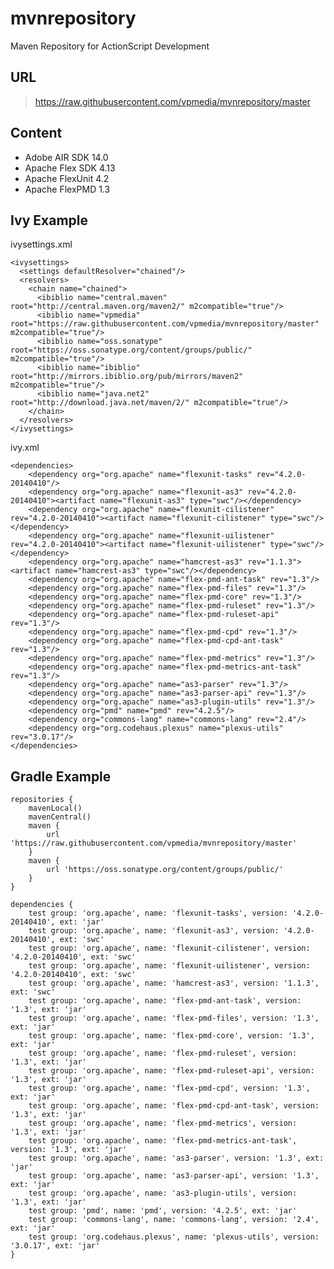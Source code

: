 mvnrepository
=============

Maven Repository for ActionScript Development

URL
---

> https://raw.githubusercontent.com/vpmedia/mvnrepository/master

Content
-------

* Adobe AIR SDK 14.0
* Apache Flex SDK 4.13
* Apache FlexUnit 4.2
* Apache FlexPMD 1.3

Ivy Example
-----------

ivysettings.xml

    <ivysettings>
      <settings defaultResolver="chained"/>
      <resolvers>
        <chain name="chained">
          <ibiblio name="central.maven" root="http://central.maven.org/maven2/" m2compatible="true"/>
          <ibiblio name="vpmedia" root="https://raw.githubusercontent.com/vpmedia/mvnrepository/master" m2compatible="true"/>
          <ibiblio name="oss.sonatype" root="https://oss.sonatype.org/content/groups/public/" m2compatible="true"/>
          <ibiblio name="ibiblio" root="http://mirrors.ibiblio.org/pub/mirrors/maven2" m2compatible="true"/>
          <ibiblio name="java.net2" root="http://download.java.net/maven/2/" m2compatible="true"/>
        </chain>
      </resolvers>
    </ivysettings>

ivy.xml

    <dependencies>
        <dependency org="org.apache" name="flexunit-tasks" rev="4.2.0-20140410"/>
        <dependency org="org.apache" name="flexunit-as3" rev="4.2.0-20140410"><artifact name="flexunit-as3" type="swc"/></dependency>
        <dependency org="org.apache" name="flexunit-cilistener" rev="4.2.0-20140410"><artifact name="flexunit-cilistener" type="swc"/></dependency>
        <dependency org="org.apache" name="flexunit-uilistener" rev="4.2.0-20140410"><artifact name="flexunit-uilistener" type="swc"/></dependency>
        <dependency org="org.apache" name="hamcrest-as3" rev="1.1.3"><artifact name="hamcrest-as3" type="swc"/></dependency>
        <dependency org="org.apache" name="flex-pmd-ant-task" rev="1.3"/>
        <dependency org="org.apache" name="flex-pmd-files" rev="1.3"/>
        <dependency org="org.apache" name="flex-pmd-core" rev="1.3"/>
        <dependency org="org.apache" name="flex-pmd-ruleset" rev="1.3"/>
        <dependency org="org.apache" name="flex-pmd-ruleset-api" rev="1.3"/>
        <dependency org="org.apache" name="flex-pmd-cpd" rev="1.3"/>
        <dependency org="org.apache" name="flex-pmd-cpd-ant-task" rev="1.3"/>
        <dependency org="org.apache" name="flex-pmd-metrics" rev="1.3"/>
        <dependency org="org.apache" name="flex-pmd-metrics-ant-task" rev="1.3"/>
        <dependency org="org.apache" name="as3-parser" rev="1.3"/>
        <dependency org="org.apache" name="as3-parser-api" rev="1.3"/>
        <dependency org="org.apache" name="as3-plugin-utils" rev="1.3"/>
        <dependency org="pmd" name="pmd" rev="4.2.5"/>
        <dependency org="commons-lang" name="commons-lang" rev="2.4"/>
        <dependency org="org.codehaus.plexus" name="plexus-utils" rev="3.0.17"/>
    </dependencies>

Gradle Example
---------------

    repositories {
        mavenLocal()
        mavenCentral()
        maven {
            url 'https://raw.githubusercontent.com/vpmedia/mvnrepository/master'
        }
        maven {
            url 'https://oss.sonatype.org/content/groups/public/'
        }
    }

    dependencies {
        test group: 'org.apache', name: 'flexunit-tasks', version: '4.2.0-20140410', ext: 'jar'
        test group: 'org.apache', name: 'flexunit-as3', version: '4.2.0-20140410', ext: 'swc'
        test group: 'org.apache', name: 'flexunit-cilistener', version: '4.2.0-20140410', ext: 'swc'
        test group: 'org.apache', name: 'flexunit-uilistener', version: '4.2.0-20140410', ext: 'swc'
        test group: 'org.apache', name: 'hamcrest-as3', version: '1.1.3', ext: 'swc'
        test group: 'org.apache', name: 'flex-pmd-ant-task', version: '1.3', ext: 'jar'
        test group: 'org.apache', name: 'flex-pmd-files', version: '1.3', ext: 'jar'
        test group: 'org.apache', name: 'flex-pmd-core', version: '1.3', ext: 'jar'
        test group: 'org.apache', name: 'flex-pmd-ruleset', version: '1.3', ext: 'jar'
        test group: 'org.apache', name: 'flex-pmd-ruleset-api', version: '1.3', ext: 'jar'
        test group: 'org.apache', name: 'flex-pmd-cpd', version: '1.3', ext: 'jar'
        test group: 'org.apache', name: 'flex-pmd-cpd-ant-task', version: '1.3', ext: 'jar'
        test group: 'org.apache', name: 'flex-pmd-metrics', version: '1.3', ext: 'jar'
        test group: 'org.apache', name: 'flex-pmd-metrics-ant-task', version: '1.3', ext: 'jar'
        test group: 'org.apache', name: 'as3-parser', version: '1.3', ext: 'jar'
        test group: 'org.apache', name: 'as3-parser-api', version: '1.3', ext: 'jar'
        test group: 'org.apache', name: 'as3-plugin-utils', version: '1.3', ext: 'jar'
        test group: 'pmd', name: 'pmd', version: '4.2.5', ext: 'jar'
        test group: 'commons-lang', name: 'commons-lang', version: '2.4', ext: 'jar'
        test group: 'org.codehaus.plexus', name: 'plexus-utils', version: '3.0.17', ext: 'jar'
    }
